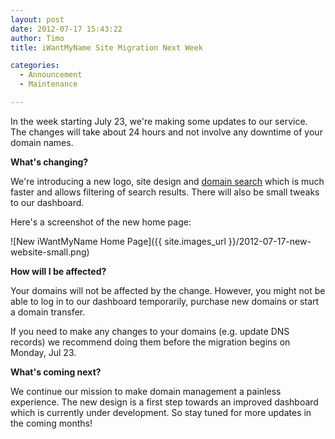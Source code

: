 ```yaml
---
layout: post
date: 2012-07-17 15:43:22
author: Timo
title: iWantMyName Site Migration Next Week

categories:
  - Announcement
  - Maintenance

---
```


In the week starting July 23, we're making some updates to our service. The changes will take about 24 hours and not involve any downtime of your domain names.

**What's changing?**

We're introducing a new logo, site design and [domain search](http://blog.iwantmyname.com/2011/12/new-faster-domain-search.html) which is much faster and allows filtering of search results. There will also be small tweaks to our dashboard.

Here's a screenshot of the new home page:

![New iWantMyName Home Page]({{ site.images_url }}/2012-07-17-new-website-small.png)

**How will I be affected?**

Your domains will not be affected by the change. However, you might not be able to log in to our dashboard temporarily, purchase new domains or start a domain transfer.

If you need to make any changes to your domains (e.g. update DNS records) we recommend doing them before the migration begins on Monday, Jul 23.

**What's coming next?**

We continue our mission to make domain management a painless experience. The new design is a first step towards an improved dashboard which is currently under development. So stay tuned for more updates in the coming months!
